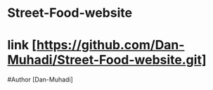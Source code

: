 # Street-Food-website
# link [https://github.com/Dan-Muhadi/Street-Food-website.git]
#Author [Dan-Muhadi]